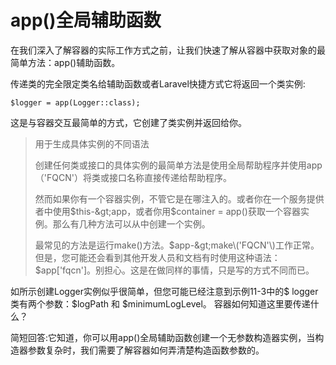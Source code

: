 # app\(\)全局辅助函数

在我们深入了解容器的实际工作方式之前，让我们快速了解从容器中获取对象的最简单方法：app\(\)辅助函数。

传递类的完全限定类名给辅助函数或者Laravel快捷方式它将返回一个类实例:

```text
$logger = app(Logger::class);
```

这是与容器交互最简单的方式，它创建了类实例并返回给你。

> 用于生成具体实例的不同语法
>
> 创建任何类或接口的具体实例的最简单方法是使用全局帮助程序并使用app（'FQCN'）将类或接口名称直接传递给帮助程序。
>
> 然而如果你有一个容器实例，不管它是在哪注入的。或者你在一个服务提供者中使用$this-&gt;app，或者你用$container = app\(\)获取一个容器实例。那么有几种方法可以从中创建一个实例。
>
> 最常见的方法是运行make\(\)方法。$app-&gt;make\('FQCN'\)工作正常。但是，您可能还会看到其他开发人员和文档有时使用这种语法：$app\['fqcn'\]。别担心。这是在做同样的事情，只是写的方式不同而已。

如所示创建Logger实例似乎很简单，但您可能已经注意到示例11-3中的$ logger类有两个参数：$logPath 和 $minimumLogLevel。 容器如何知道这里要传递什么？

简短回答:它知道，你可以用app\(\)全局辅助函数创建一个无参数构造器实例，当构造器参数复杂时，我们需要了解容器如何弄清楚构造函数参数的。



